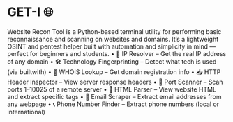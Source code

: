 # GET-I 🌐
Website Recon Tool is a Python-based terminal utility for performing basic reconnaissance and scanning on websites and domains. It’s a lightweight OSINT and pentest helper built with automation and simplicity in mind — perfect for beginners and students.
	• 🔎 IP Resolver – Get the real IP address of any domain
	• 🛠 Technology Fingerprinting – Detect what tech is used (via builtwith)
	• 🧾 WHOIS Lookup – Get domain registration info
	• 📥 HTTP Header Inspector – View server response headers
	• 🚪 Port Scanner – Scan ports 1–10025 of a remote server
	• 🧬 HTML Parser – View website HTML and extract specific tags
	• 📧 Email Scraper – Extract email addresses from any webpage
	• 📞 Phone Number Finder – Extract phone numbers (local or international)
